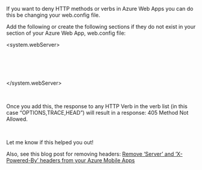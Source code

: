 If you want to deny HTTP methods or verbs in Azure Web Apps you can do this be changing your web.config file.

Add the following or create the following sections if they do not exist in your <configuration> section of your Azure Web App, web.config file:

<system.webServer>  
&nbsp;&nbsp;&nbsp; <validation validateIntegratedModeConfiguration=&#8221;false&#8221; />  
&nbsp;&nbsp;&nbsp; <modules runAllManagedModulesForAllRequests=&#8221;true&#8221; />  
&nbsp;&nbsp;&nbsp; <handlers>  
&nbsp;&nbsp;&nbsp;&nbsp;&nbsp;&nbsp;&nbsp; <add name=&#8221;DenyOTH&#8221; verb=&#8221;OPTIONS,TRACE,HEAD&#8221; path=&#8221;*&#8221; type=&#8221;System.Web.HttpMethodNotAllowedHandler&#8221; />  
</handlers>  
</system.webServer> 

&nbsp;

Once you add this, the response to any HTTP Verb in the verb list (in this case &#8220;OPTIONS,TRACE,HEAD&#8221;) will result in a response: 405 Method Not Allowed.

&nbsp;

Let me know if this helped you out!

Also, see this blog post for removing headers: [Remove ‘Server’ and ‘X-Powered-By’ headers from your Azure Mobile Apps](https://blogs.msdn.microsoft.com/jpsanders/2015/10/07/remove-server-and-x-powered-by-headers-from-your-azure-mobile-apps/)